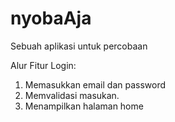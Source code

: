 # nyobaAja
Sebuah aplikasi untuk percobaan

Alur Fitur Login:
1. Memasukkan email dan password
2. Memvalidasi masukan.
3. Menampilkan halaman home
